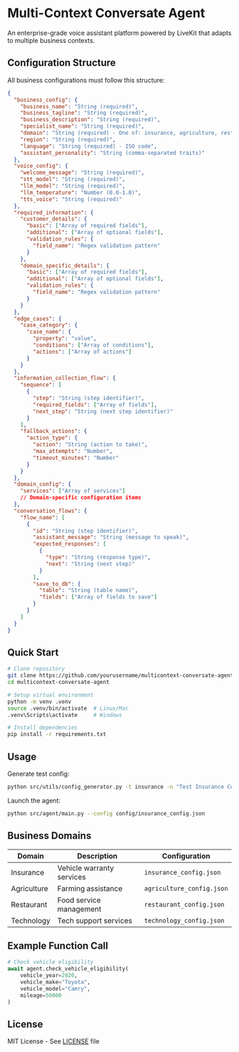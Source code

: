 # Multi-Context Conversate Agent

An enterprise-grade voice assistant platform powered by LiveKit that adapts to multiple business contexts.

## Configuration Structure

All business configurations must follow this structure:

```json
{
  "business_config": {
    "business_name": "String (required)",
    "business_tagline": "String (required)",
    "business_description": "String (required)",
    "specialist_name": "String (required)",
    "domain": "String (required) - One of: insurance, agriculture, restaurant, technology",
    "region": "String (required)",
    "language": "String (required) - ISO code",
    "assistant_personality": "String (comma-separated traits)"
  },
  "voice_config": {
    "welcome_message": "String (required)",
    "stt_model": "String (required)",
    "llm_model": "String (required)",
    "llm_temperature": "Number (0.0-1.0)",
    "tts_voice": "String (required)"
  },
  "required_information": {
    "customer_details": {
      "basic": ["Array of required fields"],
      "additional": ["Array of optional fields"],
      "validation_rules": {
        "field_name": "Regex validation pattern"
      }
    },
    "domain_specific_details": {
      "basic": ["Array of required fields"],
      "additional": ["Array of optional fields"],
      "validation_rules": {
        "field_name": "Regex validation pattern"
      }
    }
  },
  "edge_cases": {
    "case_category": {
      "case_name": {
        "property": "value",
        "conditions": ["Array of conditions"],
        "actions": ["Array of actions"]
      }
    }
  },
  "information_collection_flow": {
    "sequence": [
      {
        "step": "String (step identifier)",
        "required_fields": ["Array of fields"],
        "next_step": "String (next step identifier)"
      }
    ],
    "fallback_actions": {
      "action_type": {
        "action": "String (action to take)",
        "max_attempts": "Number",
        "timeout_minutes": "Number"
      }
    }
  },
  "domain_config": {
    "services": ["Array of services"]
    // Domain-specific configuration items
  },
  "conversation_flows": {
    "flow_name": [
      {
        "id": "String (step identifier)",
        "assistant_message": "String (message to speak)",
        "expected_responses": [
          {
            "type": "String (response type)",
            "next": "String (next step)"
          }
        ],
        "save_to_db": {
          "table": "String (table name)",
          "fields": ["Array of fields to save"]
        }
      }
    ]
  }
}
```

## Quick Start

```bash
# Clone repository
git clone https://github.com/yourusername/multicontext-conversate-agent.git
cd multicontext-conversate-agent

# Setup virtual environment
python -m venv .venv
source .venv/bin/activate  # Linux/Mac
.venv\Scripts\activate     # Windows

# Install dependencies
pip install -r requirements.txt
```

## Usage

Generate test config:

```bash
python src/utils/config_generator.py -t insurance -n "Test Insurance Co"
```

Launch the agent:

```bash
python src/agent/main.py --config config/insurance_config.json
```

## Business Domains

| Domain      | Description               | Configuration             |
| ----------- | ------------------------- | ------------------------- |
| Insurance   | Vehicle warranty services | `insurance_config.json`   |
| Agriculture | Farming assistance        | `agriculture_config.json` |
| Restaurant  | Food service management   | `restaurant_config.json`  |
| Technology  | Tech support services     | `technology_config.json`  |

## Example Function Call

```python
# Check vehicle eligibility
await agent.check_vehicle_eligibility(
    vehicle_year=2020,
    vehicle_make="Toyota",
    vehicle_model="Camry",
    mileage=50000
)
```

## License

MIT License - See [LICENSE](LICENSE) file
